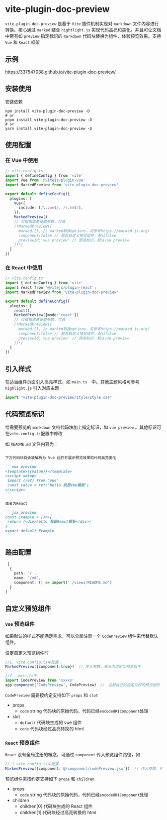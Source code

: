# vite-plugin-doc-preview

`vite-plugin-doc-preview` 是基于 `Vite` 插件机制实现对 `markdown` 文件内容进行转换。核心通过 `marked` 结合 `hightlight.js` 实现代码高亮和美化。并且可让文档中带有如 `preview` 指定标识的 `markdown` 代码块替换为组件，体验预览效果。支持 `Vue` 和 `React` 框架

## 示例

https://337547038.github.io/vite-plugin-doc-preview/

## 安装使用

安装依赖

```shell
npm install vite-plugin-doc-preview -D
# or
pnpm install vite-plugin-doc-preview -D
# or
yarn install vite-plugin-doc-preview -D
```

## 使用配置

### 在 Vue 中使用
```ts
// vite.config.ts
import { defineConfig } from 'vite'
import Vue from '@vitejs/plugin-vue'
import MarkedPreview from 'vite-plugin-doc-preview'

export default defineConfig({
  plugins: [
    Vue({
      include: [/\.vue$/, /\.md$/],
    }),
    MarkedPreview()
    // 可根据需要设置参数，可选
    /*MarkedPreview({
      marked:{}, // marked转换options，可参考https://marked.js.org/
      component:false // 是否自定义预览组件，默认false
      previewId:'vue preview' // 预览标识，默认vue preview
    })*/
  ]
})
```

### 在 React 中使用
```ts
// vite.config.ts
import { defineConfig } from 'vite'
import react from '@vitejs/plugin-react';
import MarkedPreview from 'vite-plugin-doc-preview'

export default defineConfig({
  plugins: [
    react(),
    MarkedPreview({mode:'react'})
    // 可根据需要设置参数，可选
    /*MarkedPreview({
      marked:{}, // marked转换options，可参考https://marked.js.org/
      component:false // 是否自定义预览组件，默认false
      previewId:'vue preview' // 预览标识，默认vue preview
    })*/
  ]
})
```

## 引入样式

在适当组件页面引入高亮样式，如 `main.ts`　中。其他主题风格可参考 `highlight.js` 引入对应主题

```ts
import "vite-plugin-doc-preview/style/style.css"
```

## 代码预览标识

给需要预览的 `markdown` 文档代码块加上指定标识，如 `vue preview` 。其他标识可在`vite.config.ts`配置中修改

如 `README.md` 文件内容为：

````markdown

下方代码块将会被解析为 Vue 组件并展示预览效果和代码高亮美化

```vue preview
<template>{{value}}</template>
<script setup>
 import {ref} from 'vue'
 const value = ref('hello 我是Vue模板')
</script>
```

或者为React 

```jsx preview
const Example = ()=>{
 return (<div>hello 我是React模板</div>)
}
export default Example
```

````

## 路由配置
```ts
 [
  {
    path: '/',
    name: '/md',
    component: () => import('./views/README.md')
  }
]
```

## 自定义预览组件

### `Vue` 预览组件

如果默认的样式不能满足需求，可以全局注册一个 `CodePreview` 组件来代替默认组件。

设定自定义预览组件时

```ts
//1. vite.config.ts中配置：
MarkedPreview({component:true})  // 传入参数，表示为自定义预览组件

//2.　main.ts中
import CodePreview from 'xxxxx'
app.component('CodePreview', CodePreview)　//　注册自己的自定义好的预览组件
```

`CodePreview` 需要按约定支持如下 `props` 和 `slot`

- props
  - `code` string 代码块的原始代码，代码已经`encodeURIComponent`处理
- slot
  - `default` 代码块生成的 vue 组件
  - `code` 代码块经过高亮转换的 html

### `React` 预览组件

`React` 没有全局注册的概念，可通过 `component` 传入预览组件路径，如

```ts
// 1.vite.config.ts中配置
MarkedPreview({component:'@/component/codePreview.jsx'})  // 传入参数，表示为自定义预览组件
```

预览组件需按约定支持如下 `props` 和 `children`

- props
  - `code` string 代码块的原始代码，代码已经`encodeURIComponent`处理
- children
  - children[0] 代码块生成的 React 组件
  - children[1] 代码块经过高亮转换的 html


